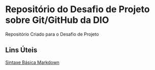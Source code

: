 # Repositório do Desafio de Projeto sobre Git/GitHub da DIO
Repositório Criado para o Desafio de Projeto

## Lins Úteis
[Sintaxe Básica Markdown](https://www.markdownguide.org/basic-syntax/)
